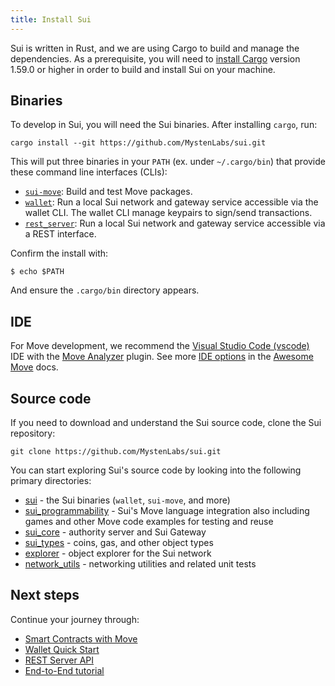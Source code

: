 ```yaml
---
title: Install Sui
---
```


Sui is written in Rust, and we are using Cargo to build and manage the
dependencies.  As a prerequisite, you will need to [install
Cargo](https://doc.rust-lang.org/cargo/getting-started/installation.html)
version 1.59.0 or higher in order to build and install Sui on your machine.

## Binaries

To develop in Sui, you will need the Sui binaries. After installing `cargo`, run:

```shell
cargo install --git https://github.com/MystenLabs/sui.git
```

This will put three binaries in your `PATH` (ex. under `~/.cargo/bin`) that provide these command line interfaces (CLIs):
* [`sui-move`](move.md): Build and test Move packages.
* [`wallet`](wallet.md): Run a local Sui network and gateway service accessible via the wallet CLI. The wallet CLI manage keypairs to sign/send transactions.
* [`rest_server`](rest-api.md): Run a local Sui network and gateway service accessible via a REST interface.

Confirm the install with:

```
$ echo $PATH
```

And ensure the `.cargo/bin` directory appears.

## IDE
For Move development, we recommend the [Visual Studio Code (vscode)](https://code.visualstudio.com/) IDE with the [Move Analyzer](https://marketplace.visualstudio.com/items?itemName=move.move-analyzer) plugin. See more [IDE options](https://github.com/MystenLabs/awesome-move#ides) in the [Awesome Move](https://github.com/MystenLabs/awesome-move) docs.

## Source code

If you need to download and understand the Sui source code, clone the Sui repository:

```shell
git clone https://github.com/MystenLabs/sui.git
```

You can start exploring Sui's source code by looking into the following primary directories:

* [sui](https://github.com/MystenLabs/sui/tree/main/sui) - the Sui binaries (`wallet`, `sui-move`, and more)
* [sui_programmability](https://github.com/MystenLabs/sui/tree/main/sui_programmability) - Sui's Move language integration also including games and other Move code examples for testing and reuse
* [sui_core](https://github.com/MystenLabs/sui/tree/main/sui_core) - authority server and Sui Gateway
* [sui_types](https://github.com/MystenLabs/sui/tree/main/sui_types) - coins, gas, and other object types
* [explorer](https://github.com/MystenLabs/sui/tree/main/explorer) - object explorer for the Sui network
* [network_utils](https://github.com/MystenLabs/sui/tree/main/network_utils) - networking utilities and related unit tests

## Next steps

Continue your journey through:

* [Smart Contracts with Move](move.md)
* [Wallet Quick Start](wallet.md)
* [REST Server API](rest-api.md)
* [End-to-End tutorial](../explore/tutorials.md)
